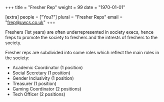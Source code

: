 +++
title = "Fresher Rep"
weight = 99
date = "1970-01-01"

[extra]
people = ["You?"]
plural = "Fresher Reps"
email = "frep@uwcs.co.uk"
+++

Freshers (1st years) are often underrepresented in society execs, hence freps to promote the society to freshers and the intrests of freshers to the society.

Fresher reps are subdivided into some roles which reflect the main roles in the society:
- Academic Coordinator (1 position)
- Social Secretary (1 position)
- Gender Inclusivity (1 position)
- Treasurer (1 position)
- Gaming Coordinator (2 positions)
- Tech Officer (2 positions)
